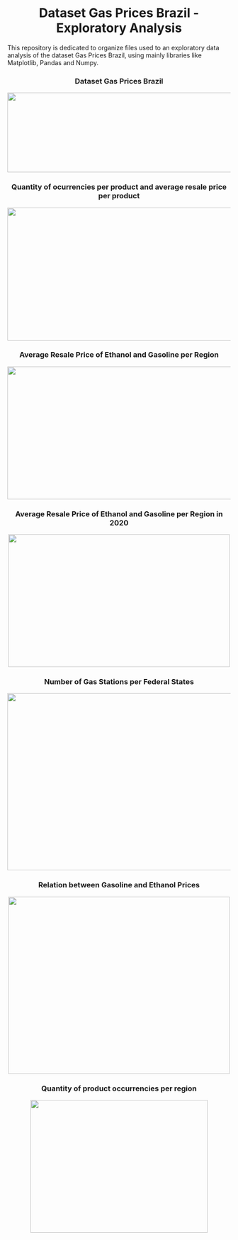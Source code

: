 <h1 align="center">Dataset Gas Prices Brazil - Exploratory Analysis</h1>

This repository is dedicated to organize files used to an exploratory data analysis of the dataset Gas Prices Brazil, using mainly libraries like Matplotlib, Pandas and Numpy.

<h3 align="center">Dataset Gas Prices Brazil</h3>

<p align="center">
  <img width="2000" height="180" src="https://user-images.githubusercontent.com/59098432/204410502-a3a801e4-f69e-419f-8035-1c761e64db1a.png">
</p>

<h3 align="center">Quantity of ocurrencies per product and average resale price per product</h3>

<p align="center">
  <img width="700" height="300" src="https://user-images.githubusercontent.com/59098432/204411157-30f743d9-07e6-4554-a7b2-c8d956be676d.png">
</p>

<h3 align="center">Average Resale Price of Ethanol and Gasoline per Region</h3>

<p align="center">
  <img width="800" height="300" src="https://user-images.githubusercontent.com/59098432/204411387-d5b1c198-3ef6-43f0-9a24-fa4bad94822d.png">
</p>

<h3 align="center">Average Resale Price of Ethanol and Gasoline per Region in 2020</h3>

<p align="center">
  <img width="500" height="300" src="https://user-images.githubusercontent.com/59098432/204412137-5d18fc7a-e20a-4bd2-aee7-8453c37ba1c7.png">
</p>

<h3 align="center">Number of Gas Stations per Federal States</h3>

<p align="center">
  <img width="600" height="400" src="https://user-images.githubusercontent.com/59098432/204412424-7773a994-52f8-4b6a-aa46-9044759588e5.png">
</p>

<h3 align="center">Relation between Gasoline and Ethanol Prices</h3>

<p align="center">
  <img width="500" height="400" src="https://user-images.githubusercontent.com/59098432/204412857-903edbba-eb7f-4ed2-b82b-27c4956900b5.png">
</p>

<h3 align="center">Quantity of product occurrencies per region</h3>

<p align="center">
  <img width="400" height="300" src="https://user-images.githubusercontent.com/59098432/204413167-f4907fdc-b934-4e91-825d-b5b5a6b22df4.png">
</p>






